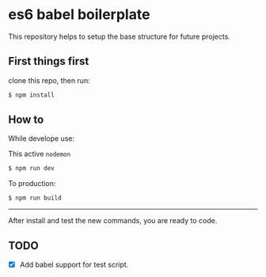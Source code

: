 # es6 babel boilerplate

This repository helps to setup the base structure for future projects.

## First things first

clone this repo, then run:

```sh
$ npm install
```

## How to
While develope use:

This active `nodemon`
```sh
$ npm run dev
```

To production:

```sh
$ npm run build
```

----------------

After install and test the new commands, you are ready to code.

## TODO

- [X] Add babel support for test script.
